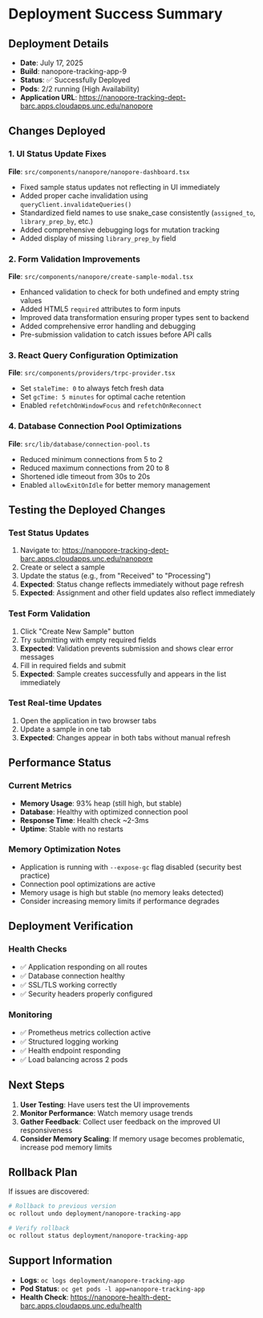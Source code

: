 # Deployment Success Summary

## Deployment Details
- **Date**: July 17, 2025
- **Build**: nanopore-tracking-app-9
- **Status**: ✅ Successfully Deployed
- **Pods**: 2/2 running (High Availability)
- **Application URL**: https://nanopore-tracking-dept-barc.apps.cloudapps.unc.edu/nanopore

## Changes Deployed

### 1. UI Status Update Fixes
**File**: `src/components/nanopore/nanopore-dashboard.tsx`
- Fixed sample status updates not reflecting in UI immediately
- Added proper cache invalidation using `queryClient.invalidateQueries()`
- Standardized field names to use snake_case consistently (`assigned_to`, `library_prep_by`, etc.)
- Added comprehensive debugging logs for mutation tracking
- Added display of missing `library_prep_by` field

### 2. Form Validation Improvements
**File**: `src/components/nanopore/create-sample-modal.tsx`
- Enhanced validation to check for both undefined and empty string values
- Added HTML5 `required` attributes to form inputs
- Improved data transformation ensuring proper types sent to backend
- Added comprehensive error handling and debugging
- Pre-submission validation to catch issues before API calls

### 3. React Query Configuration Optimization
**File**: `src/components/providers/trpc-provider.tsx`
- Set `staleTime: 0` to always fetch fresh data
- Set `gcTime: 5 minutes` for optimal cache retention
- Enabled `refetchOnWindowFocus` and `refetchOnReconnect`

### 4. Database Connection Pool Optimizations
**File**: `src/lib/database/connection-pool.ts`
- Reduced minimum connections from 5 to 2
- Reduced maximum connections from 20 to 8
- Shortened idle timeout from 30s to 20s
- Enabled `allowExitOnIdle` for better memory management

## Testing the Deployed Changes

### Test Status Updates
1. Navigate to: https://nanopore-tracking-dept-barc.apps.cloudapps.unc.edu/nanopore
2. Create or select a sample
3. Update the status (e.g., from "Received" to "Processing")
4. **Expected**: Status change reflects immediately without page refresh
5. **Expected**: Assignment and other field updates also reflect immediately

### Test Form Validation
1. Click "Create New Sample" button
2. Try submitting with empty required fields
3. **Expected**: Validation prevents submission and shows clear error messages
4. Fill in required fields and submit
5. **Expected**: Sample creates successfully and appears in the list immediately

### Test Real-time Updates
1. Open the application in two browser tabs
2. Update a sample in one tab
3. **Expected**: Changes appear in both tabs without manual refresh

## Performance Status

### Current Metrics
- **Memory Usage**: 93% heap (still high, but stable)
- **Database**: Healthy with optimized connection pool
- **Response Time**: Health check ~2-3ms
- **Uptime**: Stable with no restarts

### Memory Optimization Notes
- Application is running with `--expose-gc` flag disabled (security best practice)
- Connection pool optimizations are active
- Memory usage is high but stable (no memory leaks detected)
- Consider increasing memory limits if performance degrades

## Deployment Verification

### Health Checks
- ✅ Application responding on all routes
- ✅ Database connection healthy
- ✅ SSL/TLS working correctly
- ✅ Security headers properly configured

### Monitoring
- ✅ Prometheus metrics collection active
- ✅ Structured logging working
- ✅ Health endpoint responding
- ✅ Load balancing across 2 pods

## Next Steps

1. **User Testing**: Have users test the UI improvements
2. **Monitor Performance**: Watch memory usage trends
3. **Gather Feedback**: Collect user feedback on the improved UI responsiveness
4. **Consider Memory Scaling**: If memory usage becomes problematic, increase pod memory limits

## Rollback Plan
If issues are discovered:
```bash
# Rollback to previous version
oc rollout undo deployment/nanopore-tracking-app

# Verify rollback
oc rollout status deployment/nanopore-tracking-app
```

## Support Information
- **Logs**: `oc logs deployment/nanopore-tracking-app`
- **Pod Status**: `oc get pods -l app=nanopore-tracking-app`
- **Health Check**: https://nanopore-health-dept-barc.apps.cloudapps.unc.edu/health 